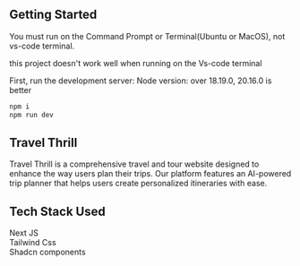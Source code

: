 ## Getting Started

You must run on the Command Prompt or Terminal(Ubuntu or MacOS), not vs-code terminal.

this project doesn't work well when running on the Vs-code terminal

First, run the development server:
Node version: over 18.19.0, 20.16.0 is better
```bash
npm i
npm run dev
```
## Travel Thrill


Travel Thrill is a comprehensive travel and tour website designed to enhance the way users plan their trips. Our platform features an AI-powered trip planner that helps users create personalized itineraries with ease.
## Tech Stack Used 

Next JS    
Tailwind Css   
Shadcn components









